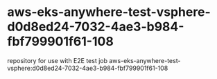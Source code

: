 # aws-eks-anywhere-test-vsphere-d0d8ed24-7032-4ae3-b984-fbf799901f61-108
repository for use with E2E test job aws-eks-anywhere-test-vsphere:d0d8ed24-7032-4ae3-b984-fbf799901f61-108
